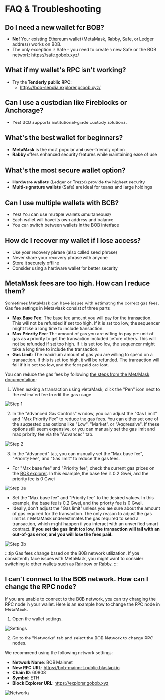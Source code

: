 # FAQ & Troubleshooting

## Do I need a new wallet for BOB?

- **No!** Your existing Ethereum wallet (MetaMask, Rabby, Safe, or Ledger address) works on BOB.
- The only exception is Safe - you need to create a new Safe on the BOB network: https://safe.gobob.xyz/

## What if my wallet's RPC isn't working?

- Try the **Tenderly public RPC**:
  - https://bob-sepolia.explorer.gobob.xyz/


## Can I use a custodian like Fireblocks or Anchorage?

- Yes! BOB supports institutional-grade custody solutions.

## What's the best wallet for beginners?

- **MetaMask** is the most popular and user-friendly option
- **Rabby** offers enhanced security features while maintaining ease of use

## What's the most secure wallet option?

- **Hardware wallets** (Ledger or Trezor) provide the highest security
- **Multi-signature wallets** (Safe) are ideal for teams and large holdings

## Can I use multiple wallets with BOB?

- Yes! You can use multiple wallets simultaneously
- Each wallet will have its own address and balance
- You can switch between wallets in the BOB interface

## How do I recover my wallet if I lose access?

- Use your recovery phrase (also called seed phrase)
- Never share your recovery phrase with anyone
- Store it securely offline
- Consider using a hardware wallet for better security

## MetaMask fees are too high. How can I reduce them?

Sometimes MetaMask can have issues with estimating the correct gas fees. Gas fee settings in MetaMask consist of three parts:

- **Max Base Fee**: The base fee amount you will pay for the transaction. This will not be refunded if set too high. If it is set too low, the sequencer might take a long time to include transaction.
- **Max Priority Fee**: The amount of gas you are willing to pay per unit of gas as a priority to get the transaction included before others. This will not be refunded if set too high. If it is set too low, the sequencer might take a long time to include the transaction.
- **Gas Limit**: The maximum amount of gas you are willing to spend on a transaction. If this is set too high, it will be refunded. The transaction will fail if it is set too low, and the fees paid are lost.

You can reduce the gas fees by following [the steps from the MetaMask documentation](https://support.metamask.io/transactions-and-gas/gas-fees/how-to-customize-gas-settings/):

1. When making a transaction using MetaMask, click the "Pen" icon next to the estimated fee to edit the gas usage.

![Step 1](./images/metamask-step1.png)

2. In the "Advanced Gas Controls" window, you can adjust the "Gas Limit" and "Max Priority Fee" to reduce the gas fees. You can either set one of the suggested gas options like "Low", "Market", or "Aggressive". If these options still seem expensive, or you can manually set the gas limit and max priority fee via the "Advanced" tab.

![Step 2](./images/metamask-step2.png)

3. In the "Advanced" tab, you can manually set the "Max base fee", "Priority Fee", and "Gas limit" to reduce the gas fees.

- For "Max base fee" and "Priority fee", check the current gas prices on the [BOB explorer](https://explorer.gobob.xyz/gas-tracker). In this example, the base fee is 0.2 Gwei, and the priority fee is 0 Gwei.

![Step 3a](./images/metamask-step3a.png)

- Set the "Max base fee" and "Priority fee" to the desired values. In this example, the base fee is 0.2 Gwei, and the priority fee is 0 Gwei.
- Ideally, don't adjust the "Gas limit" unless you are sure about the amount of gas required for the transaction. The only reason to adjust the gas limit is if MetaMask underestimates the gas required to send a transaction, which might happen if you interact with an unverified smart contract. **If you set the gas limit too low, the transaction will fail with an out-of-gas error, and you will lose the fees paid.**

![Step 3b](./images/metamask-step3b.png)

:::tip
Gas fees change based on the BOB network utilization. If you consistently face issues with MetaMask, you might want to consider switching to other wallets such as Rainbow or Rabby.
:::

## I can't connect to the BOB network. How can I change the RPC node?

If you are unable to connect to the BOB network, you can try changing the RPC node in your wallet. Here is an example how to change the RPC node in MetaMask:

1. Open the wallet settings.

![Settings](./images/metamask-settings.png)

2. Go to the "Networks" tab and select the BOB Network to change RPC nodes.

We recommend using the following network settings:

- **Network Name**: BOB Mainnet
- **New RPC URL**: https://bob-mainnet.public.blastapi.io
- **Chain ID**: 60808
- **Symbol**: ETH
- **Block Explorer URL**: https://explorer.gobob.xyz

![Networks](./images/metamask-network.png)